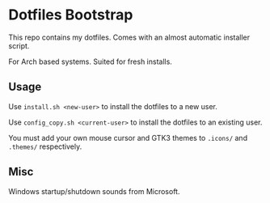 # Dotfiles Bootstrap

This repo contains my dotfiles. Comes with an almost automatic installer script.

For Arch based systems. Suited for fresh installs.

## Usage
Use `install.sh <new-user>` to install the dotfiles to a new user.

Use `config_copy.sh <current-user>` to install the dotfiles to an existing user.

You must add your own mouse cursor and GTK3 themes to `.icons/` and `.themes/` respectively.


## Misc
Windows startup/shutdown sounds from Microsoft. 
